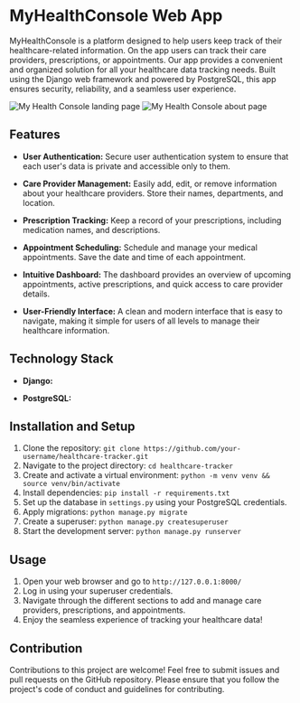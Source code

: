 # MyHealthConsole Web App

MyHealthConsole is a platform designed to help users keep track of their healthcare-related information. On the app users can track their care providers, prescriptions, or appointments. Our app provides a convenient and organized solution for all your healthcare data tracking needs. Built using the Django web framework and powered by PostgreSQL, this app ensures security, reliability, and a seamless user experience.


 

![My Health Console landing page](https://i.imgur.com/6gWKjwz.png)
![My Health Console about page](https://i.imgur.com/hOPRyP7.png)


## Features

- **User Authentication:** Secure user authentication system to ensure that each user's data is private and accessible only to them.

- **Care Provider Management:** Easily add, edit, or remove information about your healthcare providers. Store their names, departments, and location.

- **Prescription Tracking:** Keep a record of your prescriptions, including medication names, and descriptions.

- **Appointment Scheduling:** Schedule and manage your medical appointments. Save the date and time of each appointment.

- **Intuitive Dashboard:** The dashboard provides an overview of upcoming appointments, active prescriptions, and quick access to care provider details.

- **User-Friendly Interface:** A clean and modern interface that is easy to navigate, making it simple for users of all levels to manage their healthcare information.

## Technology Stack

- **Django:**

- **PostgreSQL:**

## Installation and Setup

1. Clone the repository: `git clone https://github.com/your-username/healthcare-tracker.git`
2. Navigate to the project directory: `cd healthcare-tracker`
3. Create and activate a virtual environment: `python -m venv venv && source venv/bin/activate`
4. Install dependencies: `pip install -r requirements.txt`
5. Set up the database in `settings.py` using your PostgreSQL credentials.
6. Apply migrations: `python manage.py migrate`
7. Create a superuser: `python manage.py createsuperuser`
8. Start the development server: `python manage.py runserver`

## Usage

1. Open your web browser and go to `http://127.0.0.1:8000/`
2. Log in using your superuser credentials.
3. Navigate through the different sections to add and manage care providers, prescriptions, and appointments.
4. Enjoy the seamless experience of tracking your healthcare data!

## Contribution

Contributions to this project are welcome! Feel free to submit issues and pull requests on the GitHub repository. Please ensure that you follow the project's code of conduct and guidelines for contributing.



